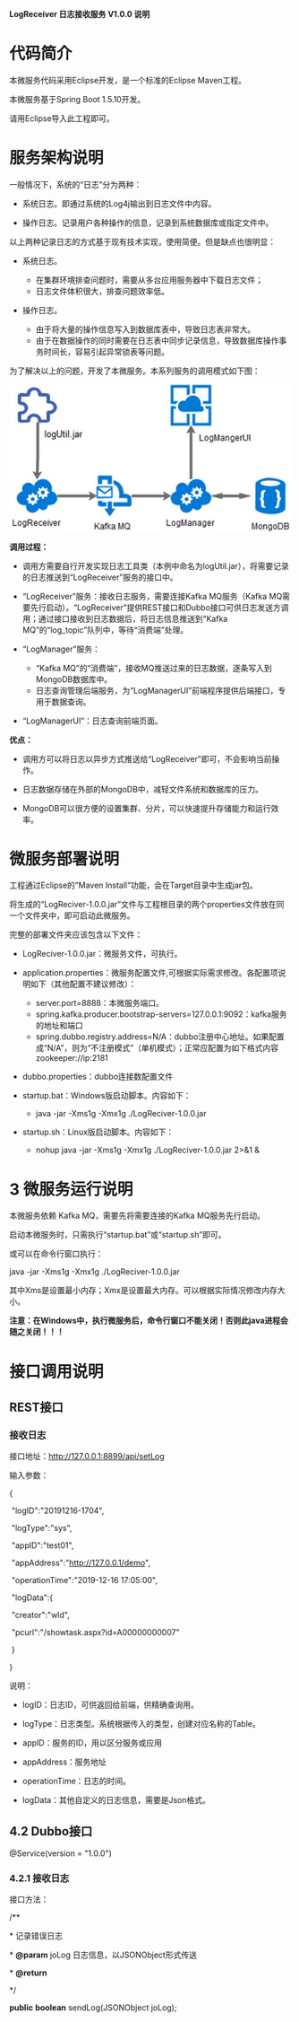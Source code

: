  

**LogReceiver  日志接收服务  V1.0.0  说明** 



# 代码简介

本微服务代码采用Eclipse开发，是一个标准的Eclipse Maven工程。

本微服务基于Spring Boot 1.5.10开发。

请用Eclipse导入此工程即可。



# 服务架构说明

一般情况下，系统的“日志”分为两种：

- 系统日志。即通过系统的Log4j输出到日志文件中内容。


- 操作日志。记录用户各种操作的信息，记录到系统数据库或指定文件中。




以上两种记录日志的方式基于现有技术实现，使用简便。但是缺点也很明显：

- 系统日志。
  - 在集群环境排查问题时，需要从多台应用服务器中下载日志文件；
  - 日志文件体积很大，排查问题效率低。

- 操作日志。
  - 由于将大量的操作信息写入到数据库表中，导致日志表非常大。
  - 由于在数据操作的同时需要在日志表中同步记录信息，导致数据库操作事务时间长，容易引起异常锁表等问题。

  

为了解决以上的问题，开发了本微服务。本系列服务的调用模式如下图：

![img](clip_image002.jpg)

**调用过程：**

- 调用方需要自行开发实现日志工具类（本例中命名为logUtil.jar），将需要记录的日志推送到“LogReceiver”服务的接口中。

- “LogReceiver”服务：接收日志服务，需要连接Kafka MQ服务（Kafka MQ需要先行启动）。“LogReceiver”提供REST接口和Dubbo接口可供日志发送方调用；通过接口接收到日志数据后，将日志信息推送到“Kafka MQ”的“log_topic”队列中，等待“消费端”处理。

- “LogManager”服务：
  - “Kafka MQ”的“消费端”，接收MQ推送过来的日志数据，逐条写入到MongoDB数据库中。
  - 日志查询管理后端服务，为“LogManagerUI”前端程序提供后端接口，专用于数据查询。
- “LogManagerUI”：日志查询前端页面。




**优点：**

- 调用方可以将日志以异步方式推送给“LogReceiver”即可，不会影响当前操作。

- 日志数据存储在外部的MongoDB中，减轻文件系统和数据库的压力。

- MongoDB可以很方便的设置集群、分片，可以快速提升存储能力和运行效率。




# 微服务部署说明

工程通过Eclipse的”Maven Install“功能，会在Target目录中生成jar包。

将生成的“LogReciver-1.0.0.jar”文件与工程根目录的两个properties文件放在同一个文件夹中，即可启动此微服务。

完整的部署文件夹应该包含以下文件：

- LogReciver-1.0.0.jar：微服务文件，可执行。

- application.properties：微服务配置文件,可根据实际需求修改。各配置项说明如下（其他配置不建议修改）：
  - server.port=8888：本微服务端口。
  - spring.kafka.producer.bootstrap-servers=127.0.0.1:9092：kafka服务的地址和端口
  - spring.dubbo.registry.address=N/A：dubbo注册中心地址。如果配置成“N/A”，则为“不注册模式”（单机模式）；正常应配置为如下格式内容zookeeper://ip:2181

- dubbo.properties：dubbo连接数配置文件

- startup.bat：Windows版启动脚本。内容如下：
  - java -jar -Xms1g -Xmx1g ./LogReciver-1.0.0.jar

- startup.sh：Linux版启动脚本。内容如下：
  - nohup  java -jar -Xms1g -Xmx1g ./LogReciver-1.0.0.jar  2>&1 &



# 3    微服务运行说明

本微服务依赖 Kafka MQ，需要先将需要连接的Kafka MQ服务先行启动。

启动本微服务时，只需执行“startup.bat”或“startup.sh”即可。

或可以在命令行窗口执行：

java -jar -Xms1g -Xmx1g ./LogReciver-1.0.0.jar

其中Xms是设置最小内存；Xmx是设置最大内存。可以根据实际情况修改内存大小。

**注意：在****Windows****中，执行微服务后，命令行窗口不能关闭！否则此****java****进程会随之关闭！！！**

 

# 接口调用说明

## REST接口

### 接收日志

接口地址：http://127.0.0.1:8899/api/setLog

输入参数：

{

​    "logID":"20191216-1704",

​    "logType":"sys",

​    "appID":"test01",

​    "appAddress":"http://127.0.0.1/demo",

​    "operationTime":"2019-12-16 17:05:00",

​    "logData":{

​         "creator":"wld",

​         "pcurl":"/showtask.aspx?id=A00000000007"

​    }

}

 

说明：

- logID：日志ID，可供返回给前端，供精确查询用。

- logType：日志类型。系统根据传入的类型，创建对应名称的Table。

- appID：服务的ID，用以区分服务或应用

- appAddress：服务地址

- operationTime：日志的时间。

- logData：其他自定义的日志信息，需要是Json格式。




## 4.2  Dubbo接口

@Service(version = "1.0.0") 

### 4.2.1 接收日志

接口方法：

   /**

   \* 记录错误日志

   \* **@param** joLog 日志信息，以JSONObject形式传送

   \* **@return**

   */

  **public** **boolean** sendLog(JSONObject joLog);

 

 